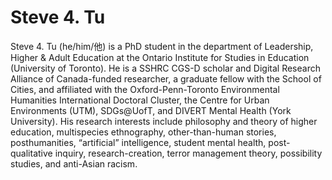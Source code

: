 # Steve 4. Tu

Steve 4. Tu (he/him/他) is a PhD student in the department of Leadership, Higher & Adult Education at the Ontario Institute for Studies in Education (University of Toronto). He is a SSHRC CGS-D scholar and Digital Research Alliance of Canada-funded researcher, a graduate fellow with the School of Cities, and affiliated with the Oxford-Penn-Toronto Environmental Humanities International Doctoral Cluster, the Centre for Urban Environments (UTM), SDGs@UofT, and DIVERT Mental Health (York University). His research interests include philosophy and theory of higher education, multispecies ethnography, other-than-human stories, posthumanities, “artificial” intelligence, student mental health, post-qualitative inquiry, research-creation, terror management theory, possibility studies, and anti-Asian racism. 
